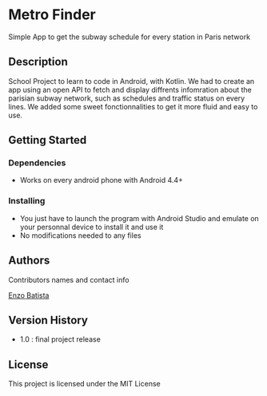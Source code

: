 # Metro Finder

Simple App to get the subway schedule for every station in Paris network

## Description

School Project to learn to code in Android, with Kotlin. We had to create an app using an open API to fetch and display diffrents infomration about the parisian subway network, such as schedules and traffic status on every lines. We added some sweet fonctionnalities to get it more fluid and easy to use. 

## Getting Started

### Dependencies

* Works on every android phone with Android 4.4+


### Installing

* You just have to launch the program with Android Studio and emulate on your personnal device to install it and use it 
* No modifications needed to any files

## Authors

Contributors names and contact info

[Enzo Batista](https://www.linkedin.com/in/enzo-batista-912043171/)

## Version History

* 1.0 : final project release

## License

This project is licensed under the MIT License
